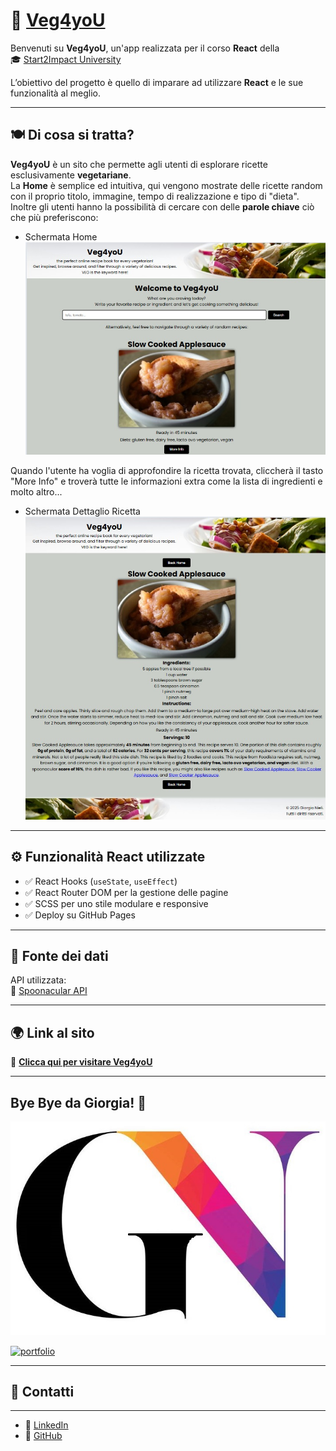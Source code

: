 # 🌱 [Veg4yoU](https://britney-gio.github.io/vegetarian-recipes/)

Benvenuti su **Veg4yoU**, un'app realizzata per il corso **React** della  
🎓 [Start2Impact University](https://www.start2impact.it)

L’obiettivo del progetto è quello di imparare ad utilizzare **React** e le sue funzionalità al meglio.

---

## 🍽️ Di cosa si tratta?

**Veg4yoU** è un sito che permette agli utenti di esplorare ricette esclusivamente **vegetariane**.  
La **Home** è semplice ed intuitiva, qui vengono mostrate delle ricette random con il proprio titolo, immagine, tempo di realizzazione e tipo di "dieta". Inoltre gli utenti hanno la possibilità di cercare con delle **parole chiave** ciò che più preferiscono:

- Schermata Home  
  ![Screenshot Home](./src/assets/img-readme/home.jpg)

Quando l'utente ha voglia di approfondire la ricetta trovata, cliccherà il tasto "More Info" e troverà tutte le informazioni extra come la lista di ingredienti e molto altro...

- Schermata Dettaglio Ricetta  
  ![Screenshot Ricetta](./src/assets/img-readme/info.jpg)

---

## ⚙️ Funzionalità React utilizzate

- ✅ React Hooks (`useState`, `useEffect`)
- ✅ React Router DOM per la gestione delle pagine
- ✅ SCSS per uno stile modulare e responsive
- ✅ Deploy su GitHub Pages

---

## 🍲 Fonte dei dati

API utilizzata:  
🔗 [Spoonacular API](https://spoonacular.com/food-api)

---

## 🌍 Link al sito

🔗 **[Clicca qui per visitare Veg4yoU](https://britney-gio.github.io/vegetarian-recipes/)**

---

## Bye Bye da Giorgia! 👋

![gn logo](./src/assets/img-readme/gn2.jpg)

[![portfolio](https://img.shields.io/badge/My_Portfolio-000?style=for-the-badge&logo=ko-fi&logoColor=white)](https://britney-gio.github.io/)

---

## 💌 Contatti

---

- 💼 [LinkedIn](https://www.linkedin.com/in/giorgia-nieli-98b0882b0/)
- 🐙 [GitHub](https://github.com/Britney-gio)

